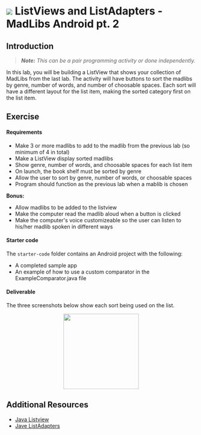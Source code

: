 # ![](https://ga-dash.s3.amazonaws.com/production/assets/logo-9f88ae6c9c3871690e33280fcf557f33.png) ListViews and ListAdapters - MadLibs Android pt. 2

## Introduction

> ***Note:*** _This can be a pair programming activity or done independently._

In this lab, you will be building a ListView that shows your collection of MadLibs from the last lab. The activity will have buttons to sort the madlibs by genre, number of words, and number of choosable spaces. Each sort will have a different layout for the list item, making the sorted category first on the list item.

## Exercise

#### Requirements

- Make 3 or more madlibs to add to the madlib from the previous lab (so minimum of 4 in total)
- Make a ListView display sorted madlibs
- Show genre, number of words, and choosable spaces for each list item
- On launch, the book shelf must be sorted by genre
- Allow the user to sort by genre, number of words, or choosable spaces
- Program should function as the previous lab when a mablib is chosen

**Bonus:**
- Allow madlibs to be added to the listview
- Make the computer read the madlib aloud when a button is clicked
- Make the computer's voice customizeable so the user can listen to his/her madlib spoken in different ways

#### Starter code

The `starter-code` folder contains an Android project with the following:

- A completed sample app
- An example of how to use a custom comparator in the ExampleComparator.java file

#### Deliverable

The three screenshots below show each sort being used on the list.

<p align="center">
  <img src="./Screen%20Shot%202016-07-07%20at%2011.55.08%20AM.png" width="200">
</p>

## Additional Resources

- [Java Listview](http://docs.oracle.com/javase/tutorial/uiswing/components/list.html)
- [Jave ListAdapters](https://developer.android.com/reference/android/widget/ListAdapter.html)
